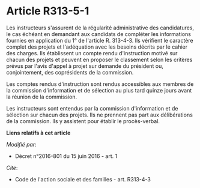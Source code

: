 # Article R313-5-1

Les instructeurs s'assurent de la régularité administrative des candidatures, le cas échéant en demandant aux candidats de
compléter les informations fournies en application du 1° de l'article R. 313-4-3. Ils vérifient le caractère complet des
projets et l'adéquation avec les besoins décrits par le cahier des charges. Ils établissent un compte rendu d'instruction
motivé sur chacun des projets et peuvent en proposer le classement selon les critères prévus par l'avis d'appel à projet sur
demande du président ou, conjointement, des coprésidents de la commission. 

Les comptes rendus d'instruction sont rendus accessibles aux membres de la commission d'information et de sélection au plus
tard quinze jours avant la réunion de la commission. 

Les instructeurs sont entendus par la commission d'information et de sélection sur chacun des projets. Ils ne prennent pas
part aux délibérations de la commission. Ils y assistent pour établir le procès-verbal.

**Liens relatifs à cet article**

_Modifié par_:

  - Décret n°2016-801 du 15 juin 2016 - art. 1

_Cite_:

  - Code de l'action sociale et des familles - art. R313-4-3
